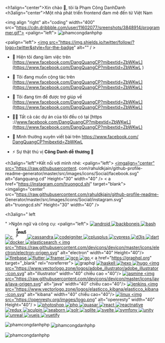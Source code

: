<h1align="center">Xin chào 👋, tôi là Phạm Công DanhDanh</h1>
<h3align="center">Một nhà phát triển frontend đam mê đến từ Việt Nam</h3>

<img align "right" alt="coding" width="400" src="https://cdn.dribbble.com/user/11602077/sreenshots/3848914/programmer.gif">
<palign="left"> <img src="https://komarev.com/ghpvc/?username=phamcongdanhphp&label=Profile%20views&color=0e75b6&style=flat" alt="phamcongdanhphp" /> </p>

<palign="left"> <a href=" https://twitter.com/" target="blank"><img src="https://img.shields.io/twitter/follow/?logo=twitter&style=for-the-badge" alt="" / ></a> </p>

- 🔭 Hiện tôi đang làm việc trên [https://www.facebook.com/DangQuangCP?mibextid=ZbWKwL](https://www.facebook.com/DangQuangCP?mibextid=ZbWKwL )

- 👯 Tôi đang muốn cộng tác trên [https://www.facebook.com/DangQuangCP?mibextid=ZbWKwL](https://www.facebook.com/DangQuangCP?mibextid=ZbWKwL)

- 🤝 Tôi đang tìm để được trợ giúp về [https://www.facebook.com/DangQuangCP?mibextid=ZbWKwL](https://www.facebook.com/DangQuangCP?mibextid=ZbWKwL)

- 👨‍💻 Tất cả các dự án của tôi đều có tại [https ://www.facebook.com/DangQuangCP?mibextid=ZbWKwL](https://www.facebook.com/DangQuangCP?mibextid=ZbWKwL)

- 📝 Mình thường xuyên viết bài trên [https://www.facebook.com/ DangQuangCP?mibextid=ZbWKwL](https://www.facebook.com/DangQuangCP?mibextid=ZbWKwL)

- ⚡ Sự thật thú vị **Công Danh dễ thương 🐸**

<h3align="left">Kết nối với mình nhé:</h3 >
<palign="left">
<a href="https://fb.com/dangquang.cd" target="blank"><imgalign="center" src="https://raw.githubusercontent. com/rahuldkjain/github-profile-readme-generator/master/src/images/icons/Social/facebook.svg" alt="dangquang.cd" Height="30" width="40" /></a>
< a href="https://instagram.com/truongcd.shi" target="blank"><imgalign="center" src="https://raw.githubusercontent.com/rahuldkjain/github-profile-readme- Generator/master/src/images/icons/Social/instagram.svg" alt="truongcd.shi" Height="30" width="40" /></a> </p> <h3align="
left

" >Ngôn ngữ và công cụ:</h3>
<palign="left"> <a href="https://developer.android.com" target="_blank" rel="noreferrer"> <img src="https://raw.githubusercontent.com/devicons /devicon/master/icons/android/android-origen-wordmark.svg" alt="android" width="40" Height="40"/> </a> <a href="https://backbonejs.org " target="_blank" rel="noreferrer"> <img src="https://raw.githubusercontent.com/devicons/devicon/master/icons/backbonejs/backbonejs-origen-wordmark.svg" alt="backbonejs" width="40" Height="40"/> </a> <a href="https://www.gnu.org/software/bash/" target="_blank" rel="noreferrer"> <img src ="https://www.vectorlogo.zone/logos/gnu_bash/gnu_bash-icon.svg" alt="bash" width="40" Height="40"/> </a> <a href="https: //www.cprogramming.com/" target="_blank" rel="noreferrer"> <img src="https://raw.githubusercontent.com/devicons/devicon/master/icons/c/c-origen.svg " alt="c" width="40" Height="40"/> </a> <a href="https://canvasjs.com" target="_blank" rel="noreferrer"> <img src= "https://raw.githubusercontent.com/Hardik0307/Hardik0307/master/assets/canvasjs-charts.svg" alt="canvasjs" width="40" Height="40"/> </a> <a href= "https://cassandra.apache.org/" target="_blank" rel="noreferrer"> <img src="https://www.vectorlogo.zone/logos/apache_cassandra/apache_cassandra-icon.svg" alt= "cassandra" width="40" Height="40"/> </a> <a href="https://codeigniter.com" target="_blank" rel="noreferrer"> <img src="https: //cdn.worldvectorlogo.com/logos/codeigniter.svg" alt="codeigniter" width="40" Height="40"/> </a> <a href="https://www.w3schools.com/ cpp/" target="_blank" rel="noreferrer"> <img src="https://raw.githubusercontent.com/devicons/devicon/master/icons/cplusplus/cplusplus-origin.svg" alt="cplusplus" width="40" Height="40"/> </a> <a href="https://www.cypress.io" target="_blank" rel="noreferrer"> <img src="https:/ /raw.githubusercontent.com/simple-icons/simple-icons/6e46ec1fc23b60c8fd0d2f2ff46db82e16dbd75f/icons/cypress.svg" alt="cypress" width="40" Height="40"/> </a> <a href="https://d3js.org/" target="_blank" rel="noreferrer"> <img src="https://raw.githubusercontent.com/devicons/devicon/master/icons/d3js/d3js-origen.svg" alt="d3js" width="40" Height="40"/> </a> <a href="https://dart.dev" target="_blank" rel="noreferrer"> <img src="https://www.vectorlogo.zone/logos/dartlang/dartlang-icon.svg" alt ="dart" width="40" Height="40"/> </a> <a href="https://www.docker.com/" target="_blank" rel="noreferrer"> <img src ="https://raw.githubusercontent.com/devicons/devicon/master/icons/docker/docker-origen-wordmark.svg" alt="docker" width="40" Height="40"/> </a > <a href="https://www.elastic.co" target="_blank" rel="noreferrer"> <img src="https://www.vectorlogo.zone/logos/elastic/elastic-icon. svg" alt="elasticsearch" width="40" Height="40"/> </a> <a href="https://www.electronjs.org" target="_blank" rel="noreferrer"> < img src="https://raw.githubusercontent.com/devicons/devicon/master/icons/electron/electron-origen.svg" alt="electron" width="40" Height="40"/> </a > <a href="https://firebase.google.com/" target="_blank" rel="noreferrer"> <img src="https://www.vectorlogo.zone/logos/firebase/firebase-icon .svg" alt="firebase" width="40" Height="40"/> </a> <a href="https://flutter.dev" target="_blank" rel="noreferrer"> <img src="https://www.vectorlogo.zone/logos/flutterio/flutterio-icon.svg" alt="flutter" width="40" Height="40"/> </a> <a href="https ://www.framer.com/" target="_blank" rel="noreferrer"> <img src="https://www.vectorlogo.zone/logos/framer/framer-icon.svg" alt="framer " width="40" Height="40"/> </a> <a href="https://cloud.google.com" target="_blank" rel="noreferrer"> <img src="https: //www.vectorlogo.zone/logos/google_cloud/google_cloud-icon.svg" alt="gcp" width="40" Height="40"/> </a> <a href="https://golang.org" target="_blank" rel="noreferrer"> <img src ="https://raw.githubusercontent.com/devicons/devicon/master/icons/go/go-origen.svg" alt="go" width="40" Height="40"/> </a> < a href="https://graphql.org" target="_blank" rel="noreferrer"> <img src="https://www.vectorlogo.zone/logos/graphql/graphql-icon.svg" alt= "graphql" width="40" Height="40"/> </a> <a href="https://www.haskell.org/" target="_blank" rel="noreferrer"> <img src= "https://upload.wikimedia.org/wikipedia/commons/1/1c/Haskell-Logo.svg" alt="haskell" width="40" Height="40"/> </a> <a href= "hexo.io/" target="_blank" rel="noreferrer"> <img src="https://www.vectorlogo.zone/logos/hexoio/hexoio-icon.svg" alt="hexo" width=" 40" Height="40"/> </a> <a href="https://gohugo.io/" target="_blank" rel="noreferrer"> <img src="https://api.iconify .design/logos-hugo.svg" alt="hugo" width="40" Height="40"/> </a> <a href="https://www.adobe.com/in/products/illustrator .html" target="_blank" rel="noreferrer"> <img src="https://www.vectorlogo.zone/logos/adobe_illustrator/adobe_illustrator-icon.svg" alt="illustrator" width="40" chiều cao ="40"/> </a> <a href="https://jasmine.github.io/" target="_blank" rel="noreferrer"> <img src="https://www.vectorlogo. vùng/logos/jasmine/jasmine-icon.svg" alt="jasmine" width="40" Height="40"/> </a> <a href="https://www.java.com" target= "_blank" rel="noreferrer"> <img src="https://raw.githubusercontent.com/devicons/devicon/master/icons/java/java-origen.svg" alt="java" width="40" chiều cao="40"/> </a> <a href="https://www.jenkins.io" target="_blank" rel="noreferrer"> <img src="https://www.vectorlogo. vùng/logos/jenkins/jenkins-icon.svg" alt="jenkins" width="40" Height="40"/> </a> <a href="https://www.elastic.co/kibana" target="_blank" rel="noreferrer"> <img src="https://www.vectorlogo.zone/logos/elasticco_kibana/elasticco_kibana-icon.svg" alt="kibana" width="40" chiều cao="40"/> </a> <a href="https://www.linux.org/" target="_blank" rel="noreferrer"> <img src="https://raw.githubusercontent .com/devicons/devicon/master/icons/linux/linux-origen.svg" alt="linux" width="40" Height="40"/> </a> <a href="https://openresty .org/" target="_blank" rel="noreferrer"> <img src="https://openresty.org/images/logo.png" alt="openresty" width="40" Height="40"/ > </a> <a href="https://www.photoshop.com/en" target="_blank" rel="noreferrer"> <img src="https://raw.githubusercontent.com/devicons/ devicon/master/icons/photoshop/photoshop-line.svg" alt="photoshop" width="40" Height="40"/> </a> <a href="https://www.php.net" target="_blank" rel="noreferrer"> <img src="https://raw.githubusercontent.com/devicons/devicon/master/icons/php/php-origen.svg" alt="php" width=" 40" Height="40"/> </a> <a href="https://quasar.dev/" target="_blank" rel="noreferrer"> <img src="https://cdn.quasar .dev/logo/svg/quasar-logo.svg" alt="quasar" width="40" Height="40"/> </a> <a href="https://reactjs.org/" target= "_blank" rel="noreferrer"> <img src="https://raw.githubusercontent.com/devicons/devicon/master/icons/react/react-origin-wordmark.svg" alt="react" width=" 40" Height="40"/> </a> <a href="https://reactnative.dev/" target="_blank" rel="noreferrer"> <img src="https://reactnative.dev /img/header_logo.svg" alt="reactnative" width="40" Height="40"/> </a> <a href="https://redux.js.org" target="_blank" rel= "noreferrer"> <img src="https://raw.githubusercontent.com/devicons/devicon/master/icons/redux/redux-origen.svg" alt="redux" width="40" Height="40" /> </a> <a href="https://sculpin.io/" target="_blank" rel="noreferrer"> <img src="https://Gist.githubusercontent.com/vivek32ta/c7f7bf583c1fb1c58d89301ea40f37fd/raw/1782aef8672484698c0dd407f900c4a329ed5bc4/sculpin.svg" alt="sculpin" width="40" Height="40"/> </a> <a href="https://seaborn.pydata. tổ chức/ " target="_blank" rel="noreferrer"> <img src="https://seaborn.pydata.org/_images/logo-mark-lightbg.svg" alt="seaborn" width="40" Height=" 40"/> </a> <a href="https://lucene.apache.org/solr/" target="_blank" rel="noreferrer"> <img src="https://www.vectorlogo. vùng/logos/apache_solr/apache_solr-icon.svg" alt="solr" width="40" Height="40"/> </a> <a href="https://www.sqlite.org/" target ="_blank" rel="noreferrer"> <img src="https://www.vectorlogo.zone/logos/sqlite/sqlite-icon.svg" alt="sqlite" width="40" Height="40" /> </a> <a href="https://svelte.dev" target="_blank" rel="noreferrer"> <img src="https://upload.wikimedia.org/wikipedia/commons/1 /1b/Svelte_Logo.svg" alt="svelte" width="40" Height="40"/> </a> <a href="https://symfony.com" target="_blank" rel="noreferrer "> <img src="https://symfony.com/logos/symfony_black_03.svg" alt="symfony" width="40" Height="40"/> </a> <a href="https:/ /unity.com/" target="_blank" rel="noreferrer"> <img src="https://www.vectorlogo.zone/logos/unity3d/unity3d-icon.svg" alt="unity" width=" 40" Height="40"/> </a> <a href="https://unrealengine.com/" target="_blank" rel="noreferrer"> <img src="https://raw.githubusercontent .com/kenangundogan/fontisto/036b7eca71aab1bef8e6a0518f7329f13ed62f6b/icons/svg/brand/unreal-engine.svg" alt="unreal" width="40" Height="40"/> </a> <a href="https:/ /vuejs.org/" target="_blank" rel="noreferrer"> <img src="https://raw.githubusercontent.com/devicons/devicon/master/icons/vuejs/vuejs-origin-wordmark.svg" alt="vuejs" width="40" Height="40"/> </a> <a href="https://vuetifyjs.com/en/" target="_blank" rel="noreferrer"> <img src="https://bestofjs.org/logos/vuetify.svg" alt="vuetify" width="40" Height="40"/> </a> </p>

<p><img align="left" src="https://github-readme-stats.vercel.app/api/top-langs?username=phamcongdanhphp&show_icons=true&locale=en&layout=compact" alt="phamcongdanhphp" /></p>

<p>&nbsp;<img align="center" src="https://github-readme-stats.vercel.app/api?username=phamcongdanhphp&show_icons=true&locale=en" alt="phamcongdanhphp" /></p>

<p><img align="center" src="https://github-readme-streak-stats.herokuapp.com/?user=phamcongdanhphp&" alt="phamcongdanhphp" /></p>

